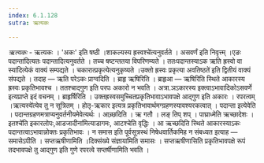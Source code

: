 ```yaml
---
index: 6.1.128
sutra: ऋत्यकः

---
```

_ऋत्यकः_ - ऋत्यकः । 'अकः' इति षष्ठी ।शाकल्यस्य ह्रस्वश्चे॑त्यनुवर्तते । असवर्णं इति निवृत्त्म् ।एङः पदान्ता॑दित्यतः पदान्तादित्यनुवर्तते । तच्च षष्टन्ततया विपरिणम्यते । ततःपदान्तस्याऽक ऋति ह्रस्वो वा स्या॑दित्येकं वाक्यं सम्पद्यते । चकारात्प्रकृत्येत्यनुकृष्यते ।उक्तो ह्रस्वः प्रकृत्या अवतिष्ठते॑ इति द्वितीयं वाक्यं संपद्यते । तदाह — ऋति परेऽकः प्राग्वदिति । ब्राहृ ऋषिरिति । ब्राहृआ — ऋषिरिति स्थिते आकारस्य ह्रस्वः प्रकृतिभावश्च । ततश्चाद्गुण इति परपः अकारो न भवति । अत्रा.ञऽकारस्य इक्त्वाऽभावादिकोऽसवर्णे इत्यप्राप्ते इदं वचनम् । ब्राहृर्षिरिति । उक्तह्रस्वसमुच्चितप्रकृतिभावाऽभावपक्षे आद्गुण इति अकारः । रपरत्वम् ।ऋत्यस्ये॑त्येव तु न सूत्रितम् । होतृ-ऋकार इत्यत्र प्रकृतिभावार्थमग्ग्रहणस्यावश्यरकत्वात् । पदान्ता इत्येवेति । पदान्तग्रहणमत्राप्यनुवर्तनीयमेवेत्यर्थः । आच्र्छदिति । ऋ गतौ । लङ् तिप् शप् । पाघ्राध्मेति ऋच्छादेशः ।इतश्चे॑ति इकारलोपः,आडजादीना॑मित्याडागमः, आटश्चेति वृद्धिः । आ ऋच्छदिति स्थिते आकारस्याऽकः पदान्तत्वाऽभावान्नोक्तः प्रकृतिभावः । न समास इति पूर्वसूत्रस्थं निषेधवार्तिकमिह न संबध्यत इत्याह — समासेऽपीति । सप्तऋषीणामिति ।दिक्संख्ये संज्ञाया॑मिति समासः । सप्तऋषीणासिति प्रकृतिभावपक्षे रूपं तदभावपक्षे तु आद्गुण इति गुणे रपरत्वे सप्तर्षीणामिति भवति ।